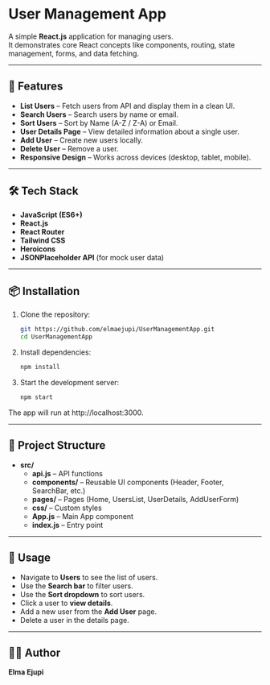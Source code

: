 # User Management App

A simple **React.js** application for managing users.  
It demonstrates core React concepts like components, routing, state management, forms, and data fetching.

---

## 🚀 Features
- **List Users** – Fetch users from API and display them in a clean UI.
- **Search Users** – Search users by name or email.
- **Sort Users** – Sort by Name (A-Z / Z-A) or Email.
- **User Details Page** – View detailed information about a single user.
- **Add User** – Create new users locally.
- **Delete User** – Remove a user.
- **Responsive Design** – Works across devices (desktop, tablet, mobile).

---

## 🛠️ Tech Stack
- **JavaScript (ES6+)**
- **React.js**
- **React Router**
- **Tailwind CSS**
- **Heroicons**
- **JSONPlaceholder API** (for mock user data)

---

## 📦 Installation

1. Clone the repository:
   ```bash
   git https://github.com/elmaejupi/UserManagementApp.git
   cd UserManagementApp

2. Install dependencies:
   ```bash
   npm install

3. Start the development server:
   ```bash
   npm start

The app will run at http://localhost:3000.

---

## 📂 Project Structure

- **src/**
  - **api.js** – API functions
  - **components/** – Reusable UI components (Header, Footer, SearchBar, etc.)
  - **pages/** – Pages (Home, UsersList, UserDetails, AddUserForm)
  - **css/** – Custom styles
  - **App.js** – Main App component
  - **index.js** – Entry point


---

## 🌟 Usage

- Navigate to **Users** to see the list of users.  
- Use the **Search bar** to filter users.  
- Use the **Sort dropdown** to sort users.  
- Click a user to **view details**.  
- Add a new user from the **Add User** page.  
- Delete a user in the details page.  

---

## 👨‍💻 Author

**Elma Ejupi** 
